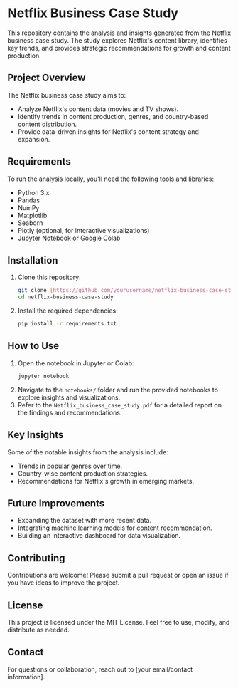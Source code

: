 # Netflix Business Case Study

This repository contains the analysis and insights generated from the Netflix business case study. The study explores Netflix's content library, identifies key trends, and provides strategic recommendations for growth and content production.

## Project Overview

The Netflix business case study aims to:
- Analyze Netflix's content data (movies and TV shows).
- Identify trends in content production, genres, and country-based content distribution.
- Provide data-driven insights for Netflix's content strategy and expansion.


## Requirements
To run the analysis locally, you'll need the following tools and libraries:
- Python 3.x
- Pandas
- NumPy
- Matplotlib
- Seaborn
- Plotly (optional, for interactive visualizations)
- Jupyter Notebook or Google Colab

## Installation
1. Clone this repository:
   ```bash
   git clone [https://github.com/yourusername/netflix-business-case-study.git](https://github.com/ShreyNaik123/Netflix-Business-case-study.git)
   cd netflix-business-case-study
   ```
2. Install the required dependencies:
   ```bash
   pip install -r requirements.txt
   ```

## How to Use
1. Open the notebook in Jupyter or Colab:
   ```bash
   jupyter notebook
   ```
2. Navigate to the `notebooks/` folder and run the provided notebooks to explore insights and visualizations.
3. Refer to the `Netflix_business_case_study.pdf` for a detailed report on the findings and recommendations.

## Key Insights
Some of the notable insights from the analysis include:
- Trends in popular genres over time.
- Country-wise content production strategies.
- Recommendations for Netflix's growth in emerging markets.

## Future Improvements
- Expanding the dataset with more recent data.
- Integrating machine learning models for content recommendation.
- Building an interactive dashboard for data visualization.

## Contributing
Contributions are welcome! Please submit a pull request or open an issue if you have ideas to improve the project.

## License
This project is licensed under the MIT License. Feel free to use, modify, and distribute as needed.

## Contact
For questions or collaboration, reach out to [your email/contact information].

